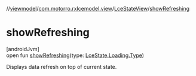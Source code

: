 //[viewmodel](../../../index.md)/[com.motorro.rxlcemodel.view](../index.md)/[LceStateView](index.md)/[showRefreshing](show-refreshing.md)

# showRefreshing

[androidJvm]\
open fun [showRefreshing](show-refreshing.md)(type: [LceState.Loading.Type](../../../../base/base/com.motorro.rxlcemodel.base/-lce-state/-loading/-type/index.md))

Displays data refresh on top of current state.

